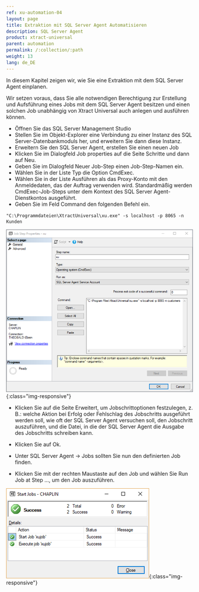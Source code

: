 ```yaml
---
ref: xu-automation-04
layout: page
title: Extraktion mit SQL Server Agent Automatisieren
description: SQL Server Agent
product: xtract-universal
parent: automation
permalink: /:collection/:path
weight: 13
lang: de_DE
---
```



In diesem Kapitel zeigen wir, wie Sie eine Extraktion mit dem SQL Server Agent einplanen.

Wir setzen voraus, dass Sie alle notwendigen Berechtigung zur Erstellung und Aufsführung eines Jobs mit dem SQL Server Agent besitzen und einen solchen Job unabhängig von Xtract Universal auch anlegen und ausführen können.  

- Öffnen Sie das SQL Server Management Studio 
- Stellen Sie im Objekt-Explorer eine Verbindung zu einer Instanz des SQL Server-Datenbankmoduls her, und erweitern Sie dann diese Instanz.
- Erweitern Sie den SQL Server Agent, erstellen Sie einen neuen Job 
- Klicken Sie im Dialogfeld Job properties auf die Seite Schritte und dann auf Neu.
- Geben Sie im Dialogfeld Neuer Job-Step einen Job-Step-Namen ein.
- Wählen Sie in der Liste Typ die Option CmdExec.
- Wählen Sie in der Liste Ausführen als das Proxy-Konto mit den Anmeldedaten, das der Auftrag verwenden wird. Standardmäßig werden CmdExec-Job-Steps unter dem Kontext des SQL Server Agent-Dienstkontos ausgeführt.
- Geben Sie im Feld Command den folgenden Befehl ein. 

```
"C:\Programmdateien\XtractUniversal\xu.exe" -s localhost -p 8065 -n Kunden
```
![xu-ssa-command](/img/content/xu/automation/xu_sql_server_agent_job_step.png){:class="img-responsive"}


- Klicken Sie auf die Seite Erweitert, um Jobschrittoptionen festzulegen, z. B.: welche Aktion bei Erfolg oder Fehlschlag des Jobschritts ausgeführt werden soll, wie oft der SQL Server Agent versuchen soll, den Jobschritt auszuführen, und die Datei, in die der SQL Server Agent die Ausgabe des Jobschritts schreiben kann. 

- Klicken Sie auf Ok.
- Unter SQL Server Agent -> Jobs sollten Sie nun den definierten Job finden. 
- Klicken Sie mit der rechten Maustaste auf den Job und wählen Sie Run Job at Step ..., um den Job auszuführen. 

![xu-ssa-start](/img/content/xu/automation/xu_sql_server_agent_job_start.png){:class="img-responsive"}

